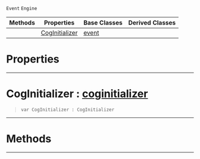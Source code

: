 `Event` `Engine`



|Methods|Properties|Base Classes|Derived Classes|
|---|---|---|---|
| |[ CogInitializer](https://github.com/ZilchEngine/ZilchDocs/blob/master/code_reference/class_reference/coginitializerevent.md#coginitializer-zilch-engi)|[event](https://github.com/ZilchEngine/ZilchDocs/blob/master/code_reference/class_reference/event.md)| |


 #  Properties


---  
 #  CogInitializer : [coginitializer](https://github.com/ZilchEngine/ZilchDocs/blob/master/code_reference/class_reference/coginitializer.md)

> 
> ``` lang=cpp, name=Nada
> var CogInitializer : CogInitializer


---  
 #  Methods


---  
 

 